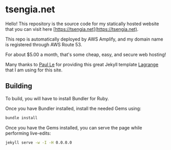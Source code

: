 # tsengia.net
Hello! This repository is the source code for my statically hosted website that you can visit here [https://tsengia.net](https://tsengia.net).  

This repo is automatically deployed by AWS Amplify, and my domain name is registered through AWS Route 53.  

For about \$5.00 a month, that's some cheap, easy, and secure web hosting!  

Many thanks to [Paul Le](https://github.com/LeNPaul) for providing this great Jekyll template [Lagrange](https://github.com/LeNPaul/Lagrange) that I am using for this site.  

## Building
To build, you will have to install Bundler for Ruby.  

Once you have Bundler installed, install the needed Gems using:
```bash
bundle install
```

Once you have the Gems installed, you can serve the page while performing live-edits:
```bash
jekyll serve -w -I -H 0.0.0.0
```